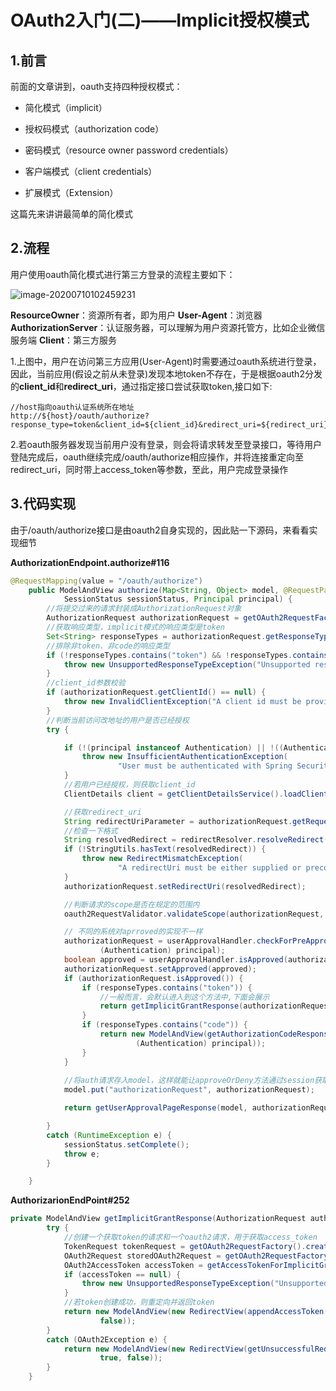 # OAuth2入门(二)——Implicit授权模式

## 1.前言

前面的文章讲到，oauth支持四种授权模式：

- 简化模式（implicit）

- 授权码模式（authorization code）
- 密码模式（resource owner password credentials）
- 客户端模式（client credentials）
- 扩展模式（Extension）

这篇先来讲讲最简单的简化模式



## 2.流程

用户使用oauth简化模式进行第三方登录的流程主要如下：

![image-20200710102459231](http://kyle-pic.oss-cn-hangzhou.aliyuncs.com/img/image-20200710102459231.png)

**ResourceOwner**：资源所有者，即为用户
**User-Agent**：浏览器
**AuthorizationServer**：认证服务器，可以理解为用户资源托管方，比如企业微信服务端
**Client**：第三方服务



1.上图中，用户在访问第三方应用(User-Agent)时需要通过oauth系统进行登录，因此，当前应用(假设之前从未登录)发现本地token不存在，于是根据oauth2分发的**client_id**和**redirect_uri**，通过指定接口尝试获取token,接口如下:

```
//host指向oauth认证系统所在地址
http://${host}/oauth/authorize?response_type=token&client_id=${client_id}&redirect_uri=${redirect_uri}
```



2.若oauth服务器发现当前用户没有登录，则会将请求转发至登录接口，等待用户登陆完成后，oauth继续完成/oauth/authorize相应操作，并将连接重定向至redirect_uri，同时带上access_token等参数，至此，用户完成登录操作



## 3.代码实现

由于/oauth/authorize接口是由oauth2自身实现的，因此贴一下源码，来看看实现细节

**AuthorizationEndpoint.authorize#116**

```java
@RequestMapping(value = "/oauth/authorize")
	public ModelAndView authorize(Map<String, Object> model, @RequestParam Map<String, String> parameters,
			SessionStatus sessionStatus, Principal principal) {
		//将提交过来的请求封装成AuthorizationRequest对象
		AuthorizationRequest authorizationRequest = getOAuth2RequestFactory().createAuthorizationRequest(parameters);
		//获取响应类型，implicit模式的响应类型是token
		Set<String> responseTypes = authorizationRequest.getResponseTypes();
		//排除非token、非code的响应类型
		if (!responseTypes.contains("token") && !responseTypes.contains("code")) {
			throw new UnsupportedResponseTypeException("Unsupported response types: " + responseTypes);
		}
		//client_id参数校验
		if (authorizationRequest.getClientId() == null) {
			throw new InvalidClientException("A client id must be provided");
		}
		//判断当前访问改地址的用户是否已经授权
		try {

			if (!(principal instanceof Authentication) || !((Authentication) principal).isAuthenticated()) {
				throw new InsufficientAuthenticationException(
						"User must be authenticated with Spring Security before authorization can be completed.");
			}
			//若用户已经授权，则获取client_id
			ClientDetails client = getClientDetailsService().loadClientByClientId(authorizationRequest.getClientId());

			//获取redirect_uri
			String redirectUriParameter = authorizationRequest.getRequestParameters().get(OAuth2Utils.REDIRECT_URI);
            //检查一下格式
			String resolvedRedirect = redirectResolver.resolveRedirect(redirectUriParameter, client);
			if (!StringUtils.hasText(resolvedRedirect)) {
				throw new RedirectMismatchException(
						"A redirectUri must be either supplied or preconfigured in the ClientDetails");
			}
			authorizationRequest.setRedirectUri(resolvedRedirect);

			//判断请求的scope是否在规定的范围内
			oauth2RequestValidator.validateScope(authorizationRequest, client);

			// 不同的系统对aprroved的实现不一样
			authorizationRequest = userApprovalHandler.checkForPreApproval(authorizationRequest,
					(Authentication) principal);
			boolean approved = userApprovalHandler.isApproved(authorizationRequest, (Authentication) principal);
			authorizationRequest.setApproved(approved);
			if (authorizationRequest.isApproved()) {
				if (responseTypes.contains("token")) {
                    //一般而言，会默认进入到这个方法中,下面会展示
					return getImplicitGrantResponse(authorizationRequest);
				}
				if (responseTypes.contains("code")) {
					return new ModelAndView(getAuthorizationCodeResponse(authorizationRequest,
							(Authentication) principal));
				}
			}
			
            //将auth请求存入model，这样就能让approveOrDeny方法通过session获取到这个信息
			model.put("authorizationRequest", authorizationRequest);

			return getUserApprovalPageResponse(model, authorizationRequest, (Authentication) principal);

		}
		catch (RuntimeException e) {
			sessionStatus.setComplete();
			throw e;
		}

	}
```



**AuthorizarionEndPoint#252**

```java
private ModelAndView getImplicitGrantResponse(AuthorizationRequest authorizationRequest) {
		try {
            //创建一个获取token的请求和一个oauth2请求，用于获取access_token
			TokenRequest tokenRequest = getOAuth2RequestFactory().createTokenRequest(authorizationRequest, "implicit");
			OAuth2Request storedOAuth2Request = getOAuth2RequestFactory().createOAuth2Request(authorizationRequest);
			OAuth2AccessToken accessToken = getAccessTokenForImplicitGrant(tokenRequest, storedOAuth2Request);
			if (accessToken == null) {
				throw new UnsupportedResponseTypeException("Unsupported response type: token");
			}
            //若token创建成功，则重定向并返回token
			return new ModelAndView(new RedirectView(appendAccessToken(authorizationRequest, accessToken), false, true,
					false));
		}
		catch (OAuth2Exception e) {
			return new ModelAndView(new RedirectView(getUnsuccessfulRedirect(authorizationRequest, e, true), false,
					true, false));
		}
	}
```


